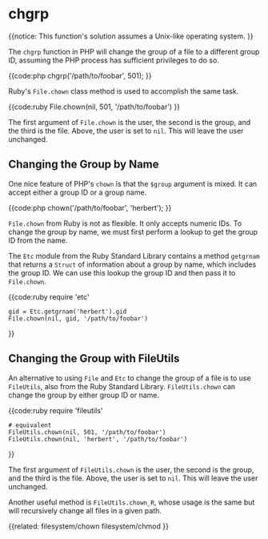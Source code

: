 # chgrp

{{notice:
    This function's solution assumes a Unix-like operating system.
}} 

The `chgrp` function in PHP will change the group of a file to a different
group ID, assuming the PHP process has sufficient privileges to do so.

{{code:php
    chgrp('/path/to/foobar', 501);
}}

Ruby's `File.chown` class method is used to accomplish the same task.

{{code:ruby
    File.chown(nil, 501, '/path/to/foobar')
}}

The first argument of `File.chown` is the user, the second is the group, and
the third is the file. Above, the user is set to `nil`. This will leave the
user unchanged.

## Changing the Group by Name

One nice feature of PHP's `chown` is that the `$group` argument is mixed. It
can accept either a group ID or a group name.

{{code:php
    chown('/path/to/foobar', 'herbert');
}}

`File.chown` from Ruby is not as flexible. It only accepts numeric IDs. To
change the group by name, we must first perform a lookup to get the group ID
from the name.

The `Etc` module from the Ruby Standard Library contains a method `getgrnam`
that returns a `Struct` of information about a group by name, which includes
the group ID. We can use this lookup the group ID and then pass it to
`File.chown`.

{{code:ruby
    require 'etc'

    gid = Etc.getgrnam('herbert').gid
    File.chown(nil, gid, '/path/to/foobar')
}}

## Changing the Group with FileUtils

An alternative to using `File` and `Etc` to change the group of a file is to
use `FileUtils`, also from the Ruby Standard Library. `FileUtils.chown` can
change the group by either group ID or name.

{{code:ruby
    require 'fileutils'

    # equivalent
    FileUtils.chown(nil, 501, '/path/to/foobar')
    FileUtils.chown(nil, 'herbert', '/path/to/foobar')
}}

The first argument of `FileUtils.chown` is the user, the second is the group,
and the third is the file. Above, the user is set to `nil`. This will leave
the user unchanged.

Another useful method is `FileUtils.chown_R`, whose usage is the same but will
recursively change all files in a given path.


{{related:
    filesystem/chown
    filesystem/chmod
}}
